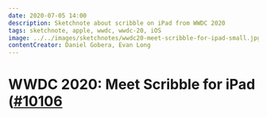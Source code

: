 ```yaml
---
date: 2020-07-05 14:00
description: Sketchnote about scribble on iPad from WWDC 2020
tags: sketchnote, apple, wwdc, wwdc-20, iOS
image: ../../images/sketchnotes/wwdc20-meet-scribble-for-ipad-small.jpg
contentCreator: Daniel Gobera, Evan Long
---
```


# WWDC 2020: Meet Scribble for iPad ([#10106](https://developer.apple.com/wwdc20/10106)
